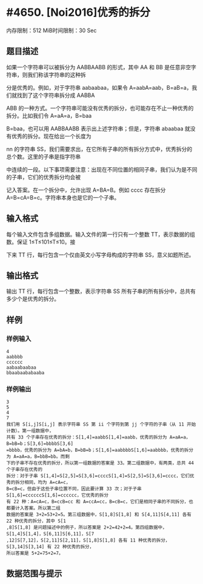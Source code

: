 # #4650. [Noi2016]优秀的拆分

内存限制：512 MiB时间限制：30 Sec

## 题目描述

如果一个字符串可以被拆分为 AABBAABB 的形式，其中 AA 和 BB 是任意非空字符串，则我们称该字符串的这种拆

分是优秀的。例如，对于字符串 aabaabaa，如果令 A=aabA=aab，B=aB=a，我们就找到了这个字符串拆分成 AABBA

ABB 的一种方式。一个字符串可能没有优秀的拆分，也可能存在不止一种优秀的拆分。比如我们令 A=aA=a，B=baa

B=baa，也可以用 AABBAABB 表示出上述字符串；但是，字符串 abaabaa 就没有优秀的拆分。现在给出一个长度为

 nn 的字符串 SS，我们需要求出，在它所有子串的所有拆分方式中，优秀拆分的总个数。这里的子串是指字符串

中连续的一段。以下事项需要注意：出现在不同位置的相同子串，我们认为是不同的子串，它们的优秀拆分均会被

记入答案。在一个拆分中，允许出现 A=BA=B。例如 cccc 存在拆分 A=B=cA=B=c。字符串本身也是它的一个子串。

## 输入格式

每个输入文件包含多组数据。输入文件的第一行只有一个整数 TT，表示数据的组数。保证 1&le;T&le;101&le;T&le;10。接

下来 TT 行，每行包含一个仅由英文小写字母构成的字符串 SS，意义如题所述。

## 输出格式

输出 TT 行，每行包含一个整数，表示字符串 SS 所有子串的所有拆分中，总共有多少个是优秀的拆分。

## 样例

### 样例输入

    
    4
    aabbbb
    cccccc
    aabaabaabaa
    bbaabaababaaba
    

### 样例输出

    
    3
    5
    4
    7
    我们用 S[i,j]S[i,j] 表示字符串 SS 第 ii 个字符到第 jj 个字符的子串（从 11 开始计数）。第一组数据中，
    共有 33 个子串存在优秀的拆分：S[1,4]=aabbS[1,4]=aabb，优秀的拆分为 A=aA=a，B=bB=b；S[3,6]=bbbbS[3,6]
    =bbbb，优秀的拆分为 A=bA=b，B=bB=b；S[1,6]=aabbbbS[1,6]=aabbbb，优秀的拆分为 A=aA=a，B=bbB=bb。而剩
    下的子串不存在优秀的拆分，所以第一组数据的答案是 33。第二组数据中，有两类，总共 44 个子串存在优秀的
    拆分：对于子串 S[1,4]=S[2,5]=S[3,6]=ccccS[1,4]=S[2,5]=S[3,6]=cccc，它们优秀的拆分相同，均为 A=cA=c，
    B=cB=c，但由于这些子串位置不同，因此要计算 33 次；对于子串 S[1,6]=ccccccS[1,6]=cccccc，它优秀的拆分
    有 22 种：A=cA=c，B=ccB=cc 和 A=ccA=cc，B=cB=c，它们是相同子串的不同拆分，也都要计入答案。所以第二组
    数据的答案是 3+2=53+2=5。第三组数据中，S[1,8]S[1,8] 和 S[4,11]S[4,11] 各有 22 种优秀的拆分，其中 S[1
    ,8]S[1,8] 是问题描述中的例子，所以答案是 2+2=42+2=4。第四组数据中，S[1,4]S[1,4]，S[6,11]S[6,11]，S[7
    ,12]S[7,12]，S[2,11]S[2,11]，S[1,8]S[1,8] 各有 11 种优秀的拆分，S[3,14]S[3,14] 有 22 种优秀的拆分，
    所以答案是 5+2=75+2=7。
    

## 数据范围与提示
